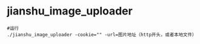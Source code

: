 # jianshu_image_uploader

```
#运行
./jianshu_image_uploader -cookie="" -url=图片地址（http开头，或者本地文件）
```

